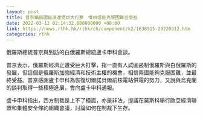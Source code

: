 ```yaml
---
layout: post
title: 普京稱俄國經濟遭受巨大打擊　惟相信能克服困難並受益
date: 2022-03-12 02:14:32.000000000 +08:00
link: https://news.rthk.hk/rthk/ch/component/k2/1638515-20220312.htm
categories: rthk
---
```


俄羅斯總統普京與到訪的白俄羅斯總統盧卡申科會談。

普京表示，俄羅斯經濟正遭受巨大打擊，指一直有人試圖遏制俄羅斯與白俄羅斯的發展，但這個是俄羅斯加強經濟和技術主權的機會，相信兩國能夠克服困難，並最終受益。普京感謝盧卡申科為恢復切爾諾貝爾前核電站供電的努力，又說與烏克蘭的談判取得一些積極進展，會向盧卡申科通報。

盧卡申科指出，西方制裁是上不了檯面，亦是非法，提議在莫斯科舉行歐亞經濟聯盟和集體安全條約組織會議，討論如何在制裁下生存。
